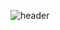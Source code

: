 ![header](https://capsule-render.vercel.app/api?type=waving&color=timeGradient&text=Welcome%20to%20Mikkang's%20GitHub%20👋&animation=twinkling&fontSize=35&fontAlignY=40&fontAlign=70&height=250)
